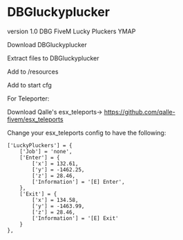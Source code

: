 # DBGluckyplucker

version 1.0 DBG FiveM Lucky Pluckers YMAP

Download DBGluckyplucker

Extract files to DBGluckyplucker

Add to /resources

Add to start cfg

For Teleporter:

Download Qalle's esx_teleports-> https://github.com/qalle-fivem/esx_teleports

Change your esx_teleports config to have the following:

	['LuckyPluckers'] = {
		['Job'] = 'none',
		['Enter'] = { 
			['x'] = 132.61, 
			['y'] = -1462.25, 
			['z'] = 28.46,
			['Information'] = '[E] Enter',
		},
		['Exit'] = {
			['x'] = 134.58, 
			['y'] = -1463.99, 
			['z'] = 28.46, 
			['Information'] = '[E] Exit' 
		}
	},
